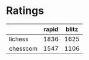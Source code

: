 # Ratings

|          | rapid | blitz |
|----------|-------|-------|
| lichess  | 1836 | 1625 |
| chesscom | 1547 | 1106 |
